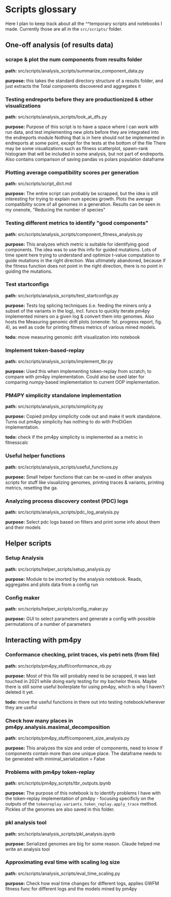 # Scripts glossary
Here I plan to keep track about all the ^^temporary scripts and notebooks I made. Currently those are all in the `src/scripts/` folder.

## One-off analysis (of results data)

### scrape & plot the num components from results folder
**path:**
src/scripts/analysis_scripts/summarize_component_data.py

**purpose:**
this takes the standard directory structure of a results folder, and just extracts the Total components discovered and aggregates it

### Testing endreports before they are productionized & other visualizations
**path:**
src/scripts/analysis_scripts/look_at_dfs.py

**purpose:**
Purpose of this script is to have a space where I can work with run data, and test implementing new plots before they are integrated into the endreports module Nothing that is in here should not be implemented in endreports at some point, except for the tests at the bottom of the file There may be some visualizations such as fitness scatterplot, spawn-rank histogram that will be included in some analysis, but not part of endreports.
Also contains comparison of saving pandas vs polars population dataframe

### Plotting average compatibility scores per generation
**path:**
src/scripts/script_dict.md

**purpose:**
The entire script can probably be scrapped, but the idea is still interesting for trying to explain num species growth. Plots the average compatibility score of all genomes in a generation. Results can be seen in my onenote, "Reducing the number of species"

### Testing different metrics to identify "good components"
**path:**
src/scripts/analysis_scripts/component_fitness_analysis.py

**purpose:**
This analyzes which metric is suitable for identifying good components. The idea was to use this info for guided mutations. Lots of time spent here trying to understand and optimize t-value computation to guide mutations in the right direction. Was ultimately abandoned, because if the fitness function does not point in the right direction, there is no point in guiding the mutations.

### Test startconfigs
**path:**
src/scripts/analysis_scripts/test_startconfigs.py

**purpose:**
Tests log splicing techniques (i.e. feeding the miners only a subset of the variants in the log), incl. funcs to quickly iterate pm4py implemented miners on a given log & convert them into genomes. Also hosts the Measuring genomic drift plots (onenote: 1st.  progress report, fig. 4), as well as code for printing fitness metrics of various mined models. 

**todo:**
move measuring genomic drift visualization into notebook

### Implement token-based-replay
**path:**
src/scripts/analysis_scripts/implement_tbr.py

**purpose:**
Used this when implementing token-replay from scratch, to compare with pm4py implementation. Could also be used later for comparing numpy-based implementation to current OOP implementation.

### PM4PY simplicity standalone implementation
**path:**
src/scripts/analysis_scripts/simplicity.py

**purpose:**
Copied pm4py simplicity code out and make it work standalone. Turns out pm4py simplicity has nothing to do with ProDiGen implementation. 

**todo:**
check if the pm4py simplicity is implemented as a metric in fitnesscalc

### Useful helper functions
**path:**
src/scripts/analysis_scripts/useful_functions.py

**purpose:**
Small helper functions that can be re-used in other analysis scripts for stuff like visualizing genomes, printing traces & variants, printing metrics, resetting the ga.

### Analyzing process discovery contest (PDC) logs
**path:**
src/scripts/analysis_scripts/pdc_log_analysis.py

**purpose:**
Select pdc logs based on filters and print some info about them and their models

## Helper scripts

### Setup Analysis
**path:**
src/scripts/helper_scripts/setup_analysis.py

**purpose:**
Module to be imorted by the analysis notebook. Reads, aggregates and plots data from a config run

### Config maker
**path:**
src/scripts/helper_scripts/config_maker.py

**purpose:**
GUI to select parameters and generate a config with possible permutations of a number of parameters

## Interacting with pm4py

### Conformance checking, print traces, vis petri nets (from file)
**path:**
src/scripts/pm4py_stuff/conformance_nb.py

**purpose:**
Most of this file will probably need to be scrapped, it was last touched in 2021 while doing early testing for my bachelor thesis. Maybe there is still some useful boilerplate for using pm4py, which is why I haven't deleted it yet.

**todo:**
move the useful functions in there out into testing notebook/wherever they are useful

### Check how many places in pm4py.analysis.maximal_decomposition
**path:**
src/scripts/pm4py_stuff/component_size_analysis.py

**purpose:**
This analyzes the size and order of components, need to know if components contain more than one unique place.  The dataframe needs to be generated with minimal_serialization = False

### Problems with pm4py token-replay
**path:**
src/scripts/pm4py_scripts/tbr_outputs.ipynb

**purpose:**
The purpose of this notebook is to identify problems I have with the token-replay implementation of pm4py - focusing specificly on the outputs of the `tokenreplay.variants.token_replay.apply_trace` method.  Pickles of the genomes are also saved in this folder.

### pkl analysis tool
**path:**
src/scripts/analysis_scripts/pkl_analysis.ipynb

**purpose:**
Serialized genomes are big for some reason. Claude helped me write an analysis tool

### Approximating eval time with scaling log size
**path:**
src/scripts/analysis_scripts/eval_time_scaling.py

**purpose:**
Check how eval time changes for different logs, applies GWFM fitness func for different logs and the models mined by pm4py